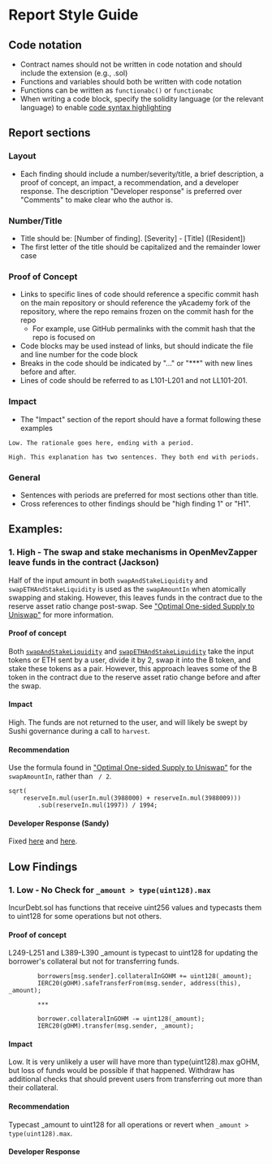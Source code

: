 # Report Style Guide

## Code notation

- Contract names should not be written in code notation and should include the extension (e.g., .sol)
- Functions and variables should both be written with code notation
- Functions can be written as `functionabc()` or `functionabc`
- When writing a code block, specify the solidity language (or the relevant language) to enable [code syntax highlighting](https://www.markdownguide.org/extended-syntax#syntax-highlighting)

## Report sections

### Layout
- Each finding should include a number/severity/title, a brief description, a proof of concept, an impact, a recommendation, and a developer response. The description "Developer response" is preferred over "Comments" to make clear who the author is.

### Number/Title
- Title should be: \[Number of finding\]. \[Severity\] - \[Title\] (\[Resident\])
- The first letter of the title should be capitalized and the remainder lower case

### Proof of Concept
- Links to specific lines of code should reference a specific commit hash on the main repository or should reference the yAcademy fork of the repository, where the repo remains frozen on the commit hash for the repo
  - For example, use GitHub permalinks with the commit hash that the repo is focused on
- Code blocks may be used instead of links, but should indicate the file and line number for the code block
- Breaks in the code should be indicated by "..." or "\*\*\*" with new lines before and after.
- Lines of code should be referred to as L101-L201 and not LL101-201. 

### Impact
- The "Impact" section of the report should have a format following these examples
```
Low. The rationale goes here, ending with a period.

High. This explanation has two sentences. They both end with periods.
```

### General
- Sentences with periods are preferred for most sections other than title.
- Cross references to other findings should be "high finding 1" or "H1".

## Examples:

### 1. High - The swap and stake mechanisms in OpenMevZapper leave funds in the contract (Jackson)

Half of the input amount in both `swapAndStakeLiquidity` and `swapETHAndStakeLiquidity` is used as the `swapAmountIn` when atomically swapping and staking.  However, this leaves funds in the contract due to the reserve asset ratio change post-swap.  See ["Optimal One-sided Supply to Uniswap"](https://blog.alphaventuredao.io/onesideduniswap/) for more information.

#### Proof of concept

Both [`swapAndStakeLiquidity`](https://github.com/manifoldfinance/OpenMevRouter/blob/8648277c0a89d0091f959948682543bdcf0c280b/contracts/OpenMevZapper.sol#L126-L159) and [`swapETHAndStakeLiquidity`](https://github.com/manifoldfinance/OpenMevRouter/blob/8648277c0a89d0091f959948682543bdcf0c280b/contracts/OpenMevZapper.sol#L165-L195) take the input tokens or ETH sent by a user, divide it by 2, swap it into the B token, and stake these tokens as a pair.  However, this approach leaves some of the B token in the contract due to the reserve asset ratio change before and after the swap.

#### Impact

High.  The funds are not returned to the user, and will likely be swept by Sushi governance during a call to `harvest`.

#### Recommendation

Use the formula found in ["Optimal One-sided Supply to Uniswap"](https://blog.alphaventuredao.io/onesideduniswap/) for the `swapAmountIn`, rather than ` / 2`.


```solidity
sqrt(
    reserveIn.mul(userIn.mul(3988000) + reserveIn.mul(3988009)))
        .sub(reserveIn.mul(1997)) / 1994;
```

#### Developer Response (Sandy)

Fixed [here](https://github.com/manifoldfinance/OpenMevRouter/commit/d95ec8543337787dcb3f7499f6f4ec6d69eb7b52) and [here](https://github.com/manifoldfinance/OpenMevRouter/commit/958a70d6034db745555cf8b9effcb97bd2c59e20).

## Low Findings

### 1. Low - No Check for `_amount > type(uint128).max`

IncurDebt.sol has functions that receive uint256 values and typecasts them to uint128 for some operations but not others. 

#### Proof of concept

L249-L251 and L389-L390 \_amount is typecast to uint128 for updating the borrower's collateral but not for transferring funds.

```solidity
        borrowers[msg.sender].collateralInGOHM += uint128(_amount);
        IERC20(gOHM).safeTransferFrom(msg.sender, address(this), _amount);

        ***

        borrower.collateralInGOHM -= uint128(_amount);
        IERC20(gOHM).transfer(msg.sender, _amount);
```

#### Impact

Low. It is very unlikely a user will have more than type(uint128).max gOHM, but loss of funds would be possible if that happened. Withdraw has additional checks that should prevent users from transferring out more than their collateral.

#### Recommendation

Typecast \_amount to uint128 for all operations or revert when `_amount > type(uint128).max`.

#### Developer Response

